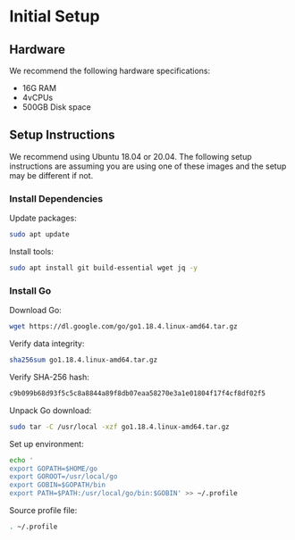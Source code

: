 # Initial Setup

## Hardware

We recommend the following hardware specifications:

- 16G RAM
- 4vCPUs
- 500GB Disk space

## Setup Instructions

We recommend using Ubuntu 18.04 or 20.04. The following setup instructions are assuming you are using one of these images and the setup may be different if not.

### Install Dependencies

Update packages:

```bash
sudo apt update
```

Install tools:

```bash
sudo apt install git build-essential wget jq -y
```

### Install Go

Download Go:

```bash
wget https://dl.google.com/go/go1.18.4.linux-amd64.tar.gz
```

Verify data integrity:

```bash
sha256sum go1.18.4.linux-amd64.tar.gz
```

Verify SHA-256 hash:

```bash
c9b099b68d93f5c5c8a8844a89f8db07eaa58270e3a1e01804f17f4cf8df02f5
```

Unpack Go download:

```bash
sudo tar -C /usr/local -xzf go1.18.4.linux-amd64.tar.gz
```

Set up environment:

```bash
echo '
export GOPATH=$HOME/go
export GOROOT=/usr/local/go
export GOBIN=$GOPATH/bin
export PATH=$PATH:/usr/local/go/bin:$GOBIN' >> ~/.profile
```

Source profile file:

```bash
. ~/.profile
```
